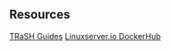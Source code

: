 ## Resources
[TRaSH Guides](https://trash-guides.info/Hardlinks/How-to-setup-for/Docker/)
[Linuxserver.io DockerHub](https://hub.docker.com/u/linuxserver)